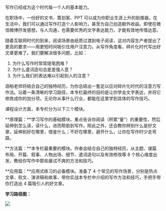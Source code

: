 写作已经成为这个时代每一个人的基本能力。

在职场中，一份好的文书、策划案、PPT 可以成为你职业生涯上升的助推器。在生活中，我们可以通过写作打造个人影响力，甚至为自己创造额外收益。即使在微信微博抒发感想，与人沟通，也需要优秀的文字表达能力，才能有效地传情达意。

随着互联网时代的到来，阅读场景由纸质过渡到电子阅读，这对内容生产者提出了更高的要求——用更短时间吸引住用户注意力。从写作角度看，碎片化时代写出好文章更难了。我们要解决很多问题，比如：

1. 为什么写作时常常提笔困难？
2. 为什么遣词造句总是差强人意？
3. 为什么我们的表达难以引起别人的注意？

涵柏老师将结合自己的独特经历，为你总结出一套足以应对碎片化时代的注意力写作法。沿着一条清晰的学习路径，本专栏最终的目的是让你学会文字表达，并将它修炼成你的加分项。无论你从事什么行业，都能在这里学到具体的写作技巧。

课程设计方面，本专栏分为以下三个模块。

**原理篇：**学习写作的基础模块。重点告诉你阅读（积累“量”）的重要性，然后延伸到怎么读，读什么，进而帮助到写作。除此之外，还会教你辨别什么是好文章，延伸到好在哪里，借鉴什么；不好在哪里，避开什么，让你在写作时少走弯路。

**方法篇：**本专栏最重要的模块。作者会结合自己的独特经历，从主题、谋篇布局、开篇、叙事、人物出场、细节、遣词造句以及有效修改等 8 个核心维度出发，教给你写作中那些屡试不爽的方法和技巧。

**应用篇：**应用式练习的必备模块。准备了 4 个常见的写作场景，分别是热点文章、软文、演讲稿和故事，带你实战本专栏中介绍的写作方法和技巧，手把手带你打造出 4 篇吸引人的好文章。

**学习路径图：**

![](https://static001.geekbang.org/resource/image/5e/a8/5e17eb24116fd303abd4ba517a0443a8.jpg)